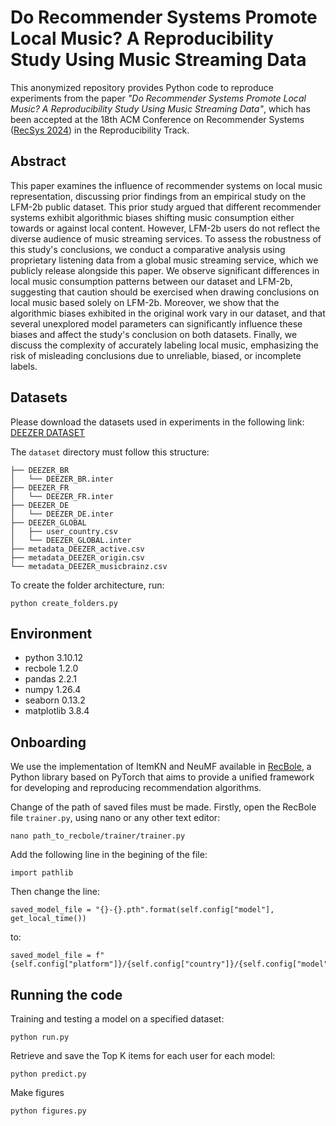 # Do Recommender Systems Promote Local Music? A Reproducibility Study Using Music Streaming Data


This anonymized repository provides Python code to reproduce experiments from the paper _"Do Recommender Systems Promote Local Music? A Reproducibility Study Using Music Streaming Data"_, which has been accepted at the 18th ACM Conference on Recommender Systems ([RecSys 2024](https://recsys.acm.org/recsys24/)) in the Reproducibility Track.


## Abstract

This paper examines the influence of recommender systems on local music representation, discussing prior findings from an empirical study on the LFM-2b public dataset. This prior study argued that different recommender systems exhibit algorithmic biases shifting music consumption either towards or against local content.
However, LFM-2b users do not reflect the diverse audience of music streaming services.
To assess the robustness of this study's conclusions, we conduct a comparative analysis using proprietary listening data from a global music streaming service, which we publicly release alongside this paper. We observe significant differences in local music consumption patterns between our dataset and LFM-2b, suggesting that caution should be exercised when drawing conclusions on local music based solely on LFM-2b.
Moreover, we show that the algorithmic biases exhibited in the original work vary in our dataset, and that several unexplored model parameters can significantly influence these biases and affect the study's conclusion on both datasets. Finally, we discuss the complexity of accurately labeling local music, emphasizing the risk of misleading conclusions due to unreliable, biased, or incomplete labels.

## Datasets

Please download the datasets used in experiments in the following link: [DEEZER DATASET](https://zenodo.org/records/13309698)


The `dataset` directory must follow this structure:  
```
├── DEEZER_BR
│   └── DEEZER_BR.inter
├── DEEZER_FR
│   └── DEEZER_FR.inter
├── DEEZER_DE
│   └── DEEZER_DE.inter
├── DEEZER_GLOBAL
│   ├── user_country.csv
│   └── DEEZER_GLOBAL.inter
├── metadata_DEEZER_active.csv  
├── metadata_DEEZER_origin.csv 
└── metadata_DEEZER_musicbrainz.csv  
```

To create the folder architecture, run: 
```
python create_folders.py
```

## Environment
- python 3.10.12
- recbole 1.2.0
- pandas 2.2.1
- numpy 1.26.4
- seaborn 0.13.2
- matplotlib 3.8.4

## Onboarding

We use the implementation of ItemKN and NeuMF available in [RecBole](https://recbole.io/), a Python library based on PyTorch that aims to provide a unified framework for developing and reproducing recommendation algorithms. 

Change of the path of saved files must be made. Firstly, open the RecBole file `trainer.py`, using nano or any other text editor:

```
nano path_to_recbole/trainer/trainer.py
```

Add the following line in the begining of the file:

```
import pathlib
```

Then change the line:

```
saved_model_file = "{}-{}.pth".format(self.config["model"], get_local_time())
```

to:

```
saved_model_file = f"{self.config["platform"]}/{self.config["country"]}/{self.config["model"]}/get_local_time().pth"
```

## Running the code

Training and testing a model on a specified dataset:

```
python run.py
```

Retrieve and save the Top K items for each user for each model:

```
python predict.py
```

Make figures

```
python figures.py
```
